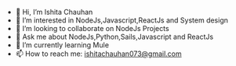 - 👋 Hi, I’m Ishita Chauhan 
- 👀 I’m interested in NodeJs,Javascript,ReactJs and System design
- 💞️ I’m looking to collaborate on NodeJs Projects
- 💬 Ask me about NodeJs,Python,Sails,Javascript and ReactJs
- 🌱 I’m currently learning Mule 
- 📫 How to reach me: ishitachauhan073@gmail.com

<!---
ishitachauhan/ishitachauhan is a ✨ special ✨ repository because its `README.md` (this file) appears on your GitHub profile.
You can click the Preview link to take a look at your changes.
--->
